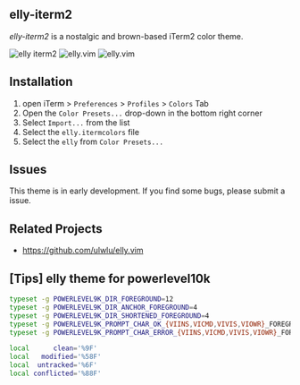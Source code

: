 ## elly-iterm2

*elly-iterm2* is a nostalgic and brown-based iTerm2 color theme.

<img alt="elly iterm2" src="https://user-images.githubusercontent.com/41639488/98157819-3f36ca00-1f1d-11eb-962c-17f33996bd48.png">

<img alt="elly.vim" src="https://user-images.githubusercontent.com/41639488/98123673-814c1580-1ef5-11eb-8520-06af6404e738.png">

<img alt="elly.vim" src="https://user-images.githubusercontent.com/41639488/98116862-3d084780-1eec-11eb-9d3c-6937554cb285.png">

## Installation

1. open iTerm > `Preferences` > `Profiles` > `Colors` Tab
2. Open the `Color Presets...` drop-down in the bottom right corner
3. Select `Import...` from the list
4. Select the `elly.itermcolors` file
5. Select the `elly` from `Color Presets...`

## Issues
This theme is in early development. If you find some bugs, please submit a issue.

## Related Projects
- https://github.com/ulwlu/elly.vim

## [Tips] elly theme for powerlevel10k

```zsh
typeset -g POWERLEVEL9K_DIR_FOREGROUND=12
typeset -g POWERLEVEL9K_DIR_ANCHOR_FOREGROUND=4
typeset -g POWERLEVEL9K_DIR_SHORTENED_FOREGROUND=4
typeset -g POWERLEVEL9K_PROMPT_CHAR_OK_{VIINS,VICMD,VIVIS,VIOWR}_FOREGROUND=12
typeset -g POWERLEVEL9K_PROMPT_CHAR_ERROR_{VIINS,VICMD,VIVIS,VIOWR}_FOREGROUND=88

local      clean='%9F'
local   modified='%58F'
local  untracked='%6F'
local conflicted='%88F'
```
